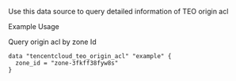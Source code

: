 Use this data source to query detailed information of TEO origin acl

Example Usage

Query origin acl by zone Id

```hcl
data "tencentcloud_teo_origin_acl" "example" {
  zone_id = "zone-3fkff38fyw8s"
}
```
